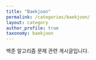 ```yaml
---
title: "Baekjoon"
permalink: /categories/baekjoon/
layout: category
author_profile: true
taxonomy: baekjoon
---
```


백준 알고리즘 문제 관련 게시글입니다.